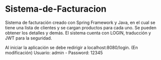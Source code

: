 # Sistema-de-Facturacion
Sistema de facturación creado con Spring Framework y Java, en el cual se tiene una lista de clientes y se cargan productos para cada uno. Se pueden obtener los detalles y demás. El sistema cuenta con LOGIN, traducción y JWT para la seguridad.


Al iniciar la aplicación se debe redirigir a localhost:8080/login. (En modificación)
Usuario: admin - Password: 12345
